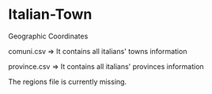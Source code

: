 Italian-Town
============

Geographic Coordinates

comuni.csv => It contains all italians' towns information

province.csv => It contains all italians' provinces information

The regions file is currently missing.
